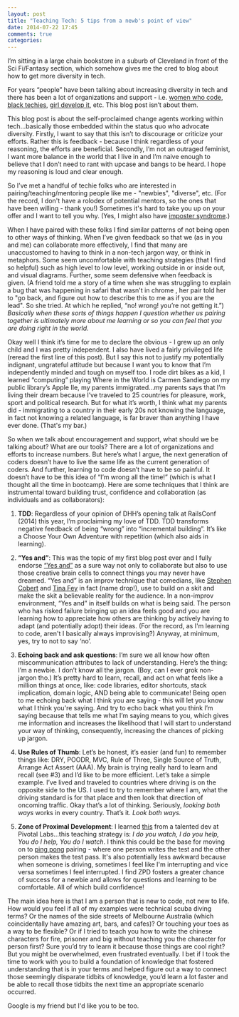 ```yaml
---
layout: post
title: "Teaching Tech: 5 tips from a newb's point of view"
date: 2014-07-22 17:45
comments: true
categories: 
---
```

I’m sitting in a large chain bookstore in a suburb of Cleveland in front of the Sci Fi/Fantasy section, which somehow gives me the cred to blog about how to get more diversity in tech.

For years “people” have been talking about increasing diversity in tech and there has been a lot of organizations and support - i.e. <a href="http://www.womenwhocode.com/">women who code</a>, <a href="http://www.meetup.com/blktechies/">black techies</a>, <a href="http://www.girldevelopit.com/"> girl develop it</a>, etc.  This blog post isn’t about them.

This blog post is about the self-proclaimed change agents working within tech…basically those embedded within the status quo who advocate diversity.  Firstly, I want to say that this isn’t to discourage or criticize your efforts.  Rather this is feedback - because I think regardless of your reasoning, the efforts are beneficial.  Secondly, I’m not an outraged feminist, I want more balance in the world that I live in and I’m naive enough to believe that I don’t need to rant with upcase and bangs to be heard.  I hope my reasoning is loud and clear enough.

So I’ve met a handful of techie folks who are interested in pairing/teaching/mentoring people like me - "newbies", "diverse", etc.  (For the record, I don't have a rolodex of potential mentors, so the ones that have been willing - thank you!) Sometimes it's hard to take you up on your offer and I want to tell you why.  (Yes, I might also have <a href="http://en.wikipedia.org/wiki/Impostor_syndrome">imposter syndrome</a>.)

When I have paired with these folks I find similar patterns of not being open to other ways of thinking.  When I’ve given feedback so that we (as in you and me) can collaborate more effectively, I find that many are unaccustomed to having to think in a non-tech jargon way, or think in metaphors.  Some seem uncomfortable with teaching strategies (that I find so helpful) such as high level to low level, working outside in or inside out, and visual diagrams.  Further, some seem defensive when feedback is given. (A friend told me a story of a time when she was struggling to explain a bug that was happening in safari that wasn't in chrome , her pair told her to "go back, and figure out how to describe this to me as if you are the lead".  So she tried. At which he replied, “no! wrong! you’re not getting it.”) <em>Basically when these sorts of things happen I question whether us pairing together is ultimately more about me learning or so you can feel that you are doing right in the world.</em>

Okay well I think it’s time for me to declare the obvious - I grew up an only child and I was pretty independent. I also have lived a fairly privileged life (reread the first line of this post).  But I say this not to justify my potentially indignant, ungrateful attitude but because I want you to know that I’m independently minded and tough on myself too.  I rode dirt bikes as a kid, I learned “computing” playing Where in the World is Carmen Sandiego on my public library’s Apple IIe, my parents immigrated…my parents says that I’m living their dream because I’ve traveled to 25 countries for pleasure, work, sport and political research.  But for what it’s worth, I think what my parents did - immigrating to a country in their early 20s not knowing the language, in fact not knowing a related language, is far braver than anything I have ever done. (That's my bar.)

So when we talk about encouragement and support, what should we be talking about?  What are our tools?  There are a lot of organizations and efforts to increase numbers.  But here’s what I argue, the next generation of coders doesn’t have to live the same life as the current generation of coders.  And further, learning to code doesn’t have to be so painful.  It doesn’t have to be this idea of “I’m wrong all the time!”  (which is what I thought all the time in bootcamp).  Here are some techniques that I think are instrumental toward building trust, confidence and collaboration (as individuals and as collaborators):

1. <strong>TDD</strong>:  Regardless of your opinion of DHH’s opening talk at RailsConf (2014) this year, I’m proclaiming my love of TDD.  TDD transforms negative feedback of being “wrong” into “incremental building”.  It’s like a Choose Your Own Adventure with repetition (which also aids in learning).

2. <strong>“Yes and”</strong>: This was the topic of my first blog post ever and I fully endorse <a href="http://en.wikipedia.org/wiki/Improvisational_theatre">“Yes and”</a> as a sure way not only to collaborate but also to use those creative brain cells to connect things you may never have dreamed.  “Yes and” is an improv technique that comedians, like <a href="http://departments.knox.edu/newsarchive/news_events/2006/x12547.html">Stephen Cobert</a> and <a href="http://women2.com/2012/01/08/tina-feys-rules-for-improv-and-your-career/">Tina Fey</a> in fact (name drop!), use to build on a skit and make the skit a believable reality for the audience.  In a non-improv environment, “Yes and” in itself builds on what is being said.  The person who has risked failure bringing up an idea feels good and you are learning how to appreciate how others are thinking by actively having to adapt (and potentially adopt) their ideas.  (For the record, as I'm learning to code, aren't I basically always improvising?)  Anyway, at minimum, yes, try to not to say ‘no’.

3. <strong>Echoing back and ask questions</strong>:  I’m sure we all know how often miscommunication attributes to lack of understanding.  Here’s the thing: I’m a newbie.  I don’t know all the jargon. (Boy, can I ever grok non-jargon tho.) It’s pretty hard to learn, recall, and act on what feels like a million things at once, like:  code libraries, editor shortcuts, stack implication, domain logic, AND being able to communicate!  Being open to me echoing back what I think you are saying - this will let you know what I think you're saying.  And try to echo back what you think I’m saying because that tells me what I’m saying means to you, which gives me information and increases the likelihood that I will start to understand your way of thinking, consequently, increasing the chances of picking up jargon.

4. <strong>Use Rules of Thumb</strong>:  Let’s be honest, it’s easier (and fun) to remember things like: DRY, POODR, MVC, Rule of Three, Single Source of Truth, Arrange Act Assert (AAA).  My brain is trying really hard to learn and recall (see #3) and I’d like to be more efficient.  Let’s take a simple example.  I’ve lived and traveled to countries where driving is on the opposite side to the US.  I used to try to remember where I am, what the driving standard is for that place and then look that direction of oncoming traffic.  Okay that’s a lot of thinking.  Seriously, <em>looking both ways</em> works in every country.  That’s it.  <em>Look both ways.</em>

5. <strong>Zone of Proximal Development</strong>: I learned <a href="http://en.wikipedia.org/wiki/Zone_of_proximal_development">this</a> from a talented dev at Pivotal Labs...this teaching strategy is: <em>I do you watch, I do you help, You do I help, You do I watch</em>.  I think this could be the base for moving on to <a href="http://c2.com/cgi/wiki?PairProgrammingPingPongPattern">ping pong</a> pairing - where one person writes the test and the other person makes the test pass.  It's also potentially less awkward because when someone is driving, sometimes I feel like I'm interrupting and vice versa sometimes I feel interrupted.  I find ZPD fosters a greater chance of success for a newbie and allows for questions and learning to be comfortable.  All of which build confidence! 
  
The main idea here is that I am a person that is new to code, not new to life.  How would you feel if all of my examples were technical scuba diving terms? Or the names of the side streets of Melbourne Australia (which coincidentally have amazing art, bars, and cafes)? Or touching your toes as a way to be flexible? Or if I tried to teach you how to write the chinese characters for fire, prisoner and big without teaching you the character for person first?  Sure you’d try to learn it because those things are cool right?  But you might be overwhelmed, even frustrated eventually.  I bet if I took the time to work with you to build a foundation of knowledge that fostered understanding that is in your terms and helped figure out a way to connect those seemingly disparate tidbits of knowledge, you’d learn a lot faster and be able to recall those tidbits the next time an appropriate scenario occurred.

Google is my friend but I'd like you to be too.
